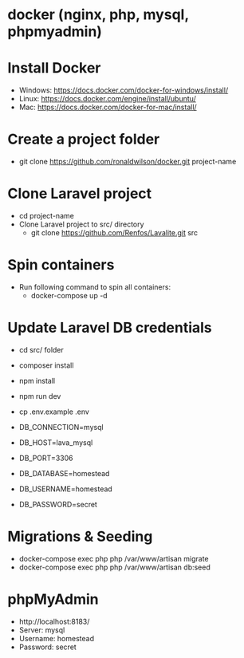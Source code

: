 # docker (nginx, php, mysql, phpmyadmin)

# Install Docker

- Windows: https://docs.docker.com/docker-for-windows/install/
- Linux: https://docs.docker.com/engine/install/ubuntu/
- Mac: https://docs.docker.com/docker-for-mac/install/

# Create a project folder

- git clone https://github.com/ronaldwilson/docker.git project-name

# Clone Laravel project

- cd project-name
- Clone Laravel project to src/ directory
  - git clone https://github.com/Renfos/Lavalite.git src

# Spin containers

- Run following command to spin all containers:
  - docker-compose up -d

# Update Laravel DB credentials

- cd src/ folder
- composer install
- npm install
- npm run dev
- cp .env.example .env

- DB_CONNECTION=mysql
- DB_HOST=lava_mysql
- DB_PORT=3306
- DB_DATABASE=homestead
- DB_USERNAME=homestead
- DB_PASSWORD=secret

# Migrations & Seeding

- docker-compose exec php php /var/www/artisan migrate
- docker-compose exec php php /var/www/artisan db:seed

# phpMyAdmin

- http://localhost:8183/
- Server: mysql
- Username: homestead
- Password: secret
